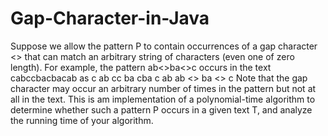 # Gap-Character-in-Java
Suppose we allow the pattern P to contain occurrences of a gap character <> that can match an arbitrary string of characters (even one of zero length). 
For example, the pattern ab<>ba<>c occurs in the text cabccbacbacab as
          c  ab  cc  ba  cba  c  ab
             ab  <>  ba  <>   c
Note that the gap character may occur an arbitrary number of times in the pattern but not at all in the text. 
This is am implementation of a polynomial-time algorithm to determine whether such a pattern P occurs in a given text T, and analyze the running time of your algorithm.
